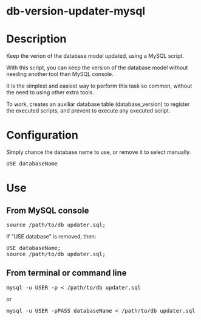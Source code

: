 db-version-updater-mysql
========================

# Description

Keep the verion of the database model updated, using a MySQL script.

With this script, you can keep the version of the database model without needing another tool than MySQL console.

It is the simplest and easiest way to perform this task so common, without the need to using other extra tools.

To work, creates an auxiliar database table (database\_version)  to register the executed scripts, and prevent to execute any executed script.


# Configuration

Simply chance the database name to use, or remove it to select manually.

<pre>USE databaseName</pre>


# Use

## From MySQL console

<pre>source /path/to/db_updater.sql;</pre>

If "USE database" is removed, then:

<pre>USE databaseName;
source /path/to/db_updater.sql;</pre>


## From terminal or command line

<pre>mysql -u USER -p &lt; /path/to/db_updater.sql</pre>

or

<pre>mysql -u USER -pPASS databaseName < /path/to/db_updater.sql</pre>
